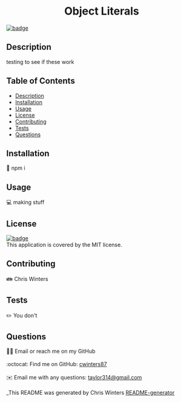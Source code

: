 
  <h1 align="center">Object Literals</h1>
  
[![badge](https://img.shields.io/badge/License-MIT-yellow.svg)](https://opensource.org/licenses/MIT)<br />
## Description
testing to see if these work
## Table of Contents
- [Description](#description)
- [Installation](#installation)
- [Usage](#usage)
- [License](#license)
- [Contributing](#contributing)
- [Tests](#tests)
- [Questions](#questions)
## Installation
💾 npm i
## Usage
💻 making stuff
## License
[![badge](https://img.shields.io/badge/License-MIT-yellow.svg)](https://opensource.org/licenses/MIT) <br /> This application is covered by the MIT license.
## Contributing
👪 Chris Winters
## Tests
✏️ You don't
## Questions
🙋‍♂️ Email or reach me on my GitHub <br />
<br />
:octocat: Find me on GitHub: [cwinters87](https://github.com/cwinters87)<br />
<br />
✉️ Email me with any questions: taylor314@gmail.com<br /><br />
_This README was generated by Chris Winters [README-generator](https://github.com/cwinters87/readme-generator)
